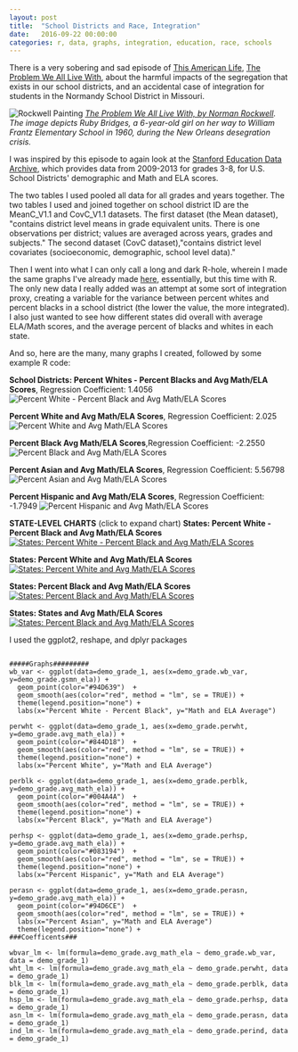 ```yaml
---
layout: post
title:  "School Districts and Race, Integration"
date:   2016-09-22 00:00:00
categories: r, data, graphs, integration, education, race, schools
---
```



There is a very sobering and sad episode of [This American Life](http://www.thisamericanlife.org/), [The Problem We All Live With](http://www.thisamericanlife.org/radio-archives/episode/562/the-problem-we-all-live-with), about the harmful impacts of the segregation that exists in our school districts, and an accidental case of integration for students in the Normandy School District in Missouri. 

![Rockwell Painting](http://khasachi.com/gack/562enlarged.png)
*[The Problem We All Live With, by Norman Rockwell](https://en.wikipedia.org/wiki/The_Problem_We_All_Live_With). The image depicts Ruby Bridges, a 6-year-old girl on her way to William Frantz Elementary School in 1960, during the New Orleans desegration crisis.*

I was inspired by this episode to again look at the [Stanford Education Data Archive](https://cepa.stanford.edu/seda/download?nid=1727&destination=node/1717), which provides data from 2009-2013 for grades 3-8, for U.S. School Districts' demographic and Math and ELA scores. 

The two tables I used pooled all data for all grades and years together. The two tables I used and joined together on school district ID are the MeanC_V1.1 and CovC_V1.1 datasets. The first dataset (the Mean dataset), "contains district level means in grade equivalent units. There is one observations per district; values are averaged across years, grades and subjects." The second dataset (CovC dataset),"contains district level covariates (socioeconomic, demographic, school level data)." 

Then I went into what I can only call a long and dark R-hole, wherein I made the same graphs I've already made [here](http://khasachi.com/school_test_results.html), essentially, but this time with R. The only new data I really added was an attempt at some sort of integration proxy, creating a variable for the variance between percent whites and percent blacks in a school district (the lower the value, the more integrated). I also just wanted to see how different states did overall with average ELA/Math scores, and the average percent of blacks and whites in each state. 

And so, here are the many, many graphs I created, followed by some example R code: 

**School Districts: Percent Whites - Percent Blacks and Avg Math/ELA Scores**, Regression Coefficient: 1.4056
![Percent White - Percent Black and Avg Math/ELA Scores](http://khasachi.com/images/blkwhtscatter.png)


**Percent White and Avg Math/ELA Scores**, Regression Coefficient: 2.025
![Percent White and Avg Math/ELA Scores](http://khasachi.com/images/whiteplot.png)


**Percent Black Avg Math/ELA Scores**,Regression Coefficient: -2.2550
![Percent Black and Avg Math/ELA Scores](http://khasachi.com/images/blkplot.png)


**Percent Asian and Avg Math/ELA Scores**, Regression Coefficient: 5.56798
![Percent Asian and Avg Math/ELA Scores](http://khasachi.com/images/asnplot.png)


**Percent Hispanic and Avg Math/ELA Scores**, Regression Coefficient: -1.7949
![Percent Hispanic and Avg Math/ELA Scores](http://khasachi.com/images/hspplot.png)


**STATE-LEVEL CHARTS** (click to expand chart)
**States: Percent White - Percent Black and Avg Math/ELA Scores**
<a href="http://khasachi.com/images/whtblkstateplot.png">![States: Percent White - Percent Black and Avg Math/ELA Scores](http://khasachi.com/images/whtblkstateplot.png)</a>

**States: Percent White and Avg Math/ELA Scores**
<a href="http://khasachi.com/images/statewhteplot.png">![States: Percent White and Avg Math/ELA Scores](http://khasachi.com/images/statewhtplot.png)</a>

**States: Percent Black and Avg Math/ELA Scores**
<a href="http://khasachi.com/images/stateblkplot.png">![States: Percent Black and Avg Math/ELA Scores](http://khasachi.com/images/stateblkplot.png)</a>

**States: States and Avg Math/ELA Scores**
<a href="http://khasachi.com/images/staterestultsplot.png">![States: Percent Black and Avg Math/ELA Scores](http://khasachi.com/images/stateresultsplot.png)</a>

I used the ggplot2, reshape, and dplyr packages 

<pre><code>
#####Graphs#########
wb_var <- ggplot(data=demo_grade_1, aes(x=demo_grade.wb_var, y=demo_grade.gsmn_ela)) + 
  geom_point(color="#94D639")  +
  geom_smooth(aes(color="red", method = "lm", se = TRUE)) + 
  theme(legend.position="none") + 
  labs(x="Percent White - Percent Black", y="Math and ELA Average")

perwht <- ggplot(data=demo_grade_1, aes(x=demo_grade.perwht, y=demo_grade.avg_math_ela)) + 
  geom_point(color="#844D18")  +
  geom_smooth(aes(color="red", method = "lm", se = TRUE)) + 
  theme(legend.position="none") + 
  labs(x="Percent White", y="Math and ELA Average")

perblk <- ggplot(data=demo_grade_1, aes(x=demo_grade.perblk, y=demo_grade.avg_math_ela)) + 
  geom_point(color="#004A4A")  +
  geom_smooth(aes(color="red", method = "lm", se = TRUE)) + 
  theme(legend.position="none") + 
  labs(x="Percent Black", y="Math and ELA Average")

perhsp <- ggplot(data=demo_grade_1, aes(x=demo_grade.perhsp, y=demo_grade.avg_math_ela)) + 
  geom_point(color="#083194")  +
  geom_smooth(aes(color="red", method = "lm", se = TRUE)) + 
  theme(legend.position="none") + 
  labs(x="Percent Hispanic", y="Math and ELA Average")

perasn <- ggplot(data=demo_grade_1, aes(x=demo_grade.perasn, y=demo_grade.avg_math_ela)) + 
  geom_point(color="#94D6CE")  +
  geom_smooth(aes(color="red", method = "lm", se = TRUE)) + 
  labs(x="Percent Asian", y="Math and ELA Average")
  theme(legend.position="none") + 
###Coefficents###

wbvar_lm <- lm(formula=demo_grade.avg_math_ela ~ demo_grade.wb_var, data = demo_grade_1)
wht_lm <- lm(formula=demo_grade.avg_math_ela ~ demo_grade.perwht, data = demo_grade_1)
blk_lm <- lm(formula=demo_grade.avg_math_ela ~ demo_grade.perblk, data = demo_grade_1)
hsp_lm <- lm(formula=demo_grade.avg_math_ela ~ demo_grade.perhsp, data = demo_grade_1)
asn_lm <- lm(formula=demo_grade.avg_math_ela ~ demo_grade.perasn, data = demo_grade_1)
ind_lm <- lm(formula=demo_grade.avg_math_ela ~ demo_grade.perind, data = demo_grade_1)

</pre></code>
